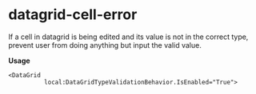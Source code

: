 # datagrid-cell-error

If a cell in datagrid is being edited and its value is not in the correct type, 
prevent user from doing anything but input the valid value.

<b>Usage</b>

```
<DataGrid
          local:DataGridTypeValidationBehavior.IsEnabled="True">
```
